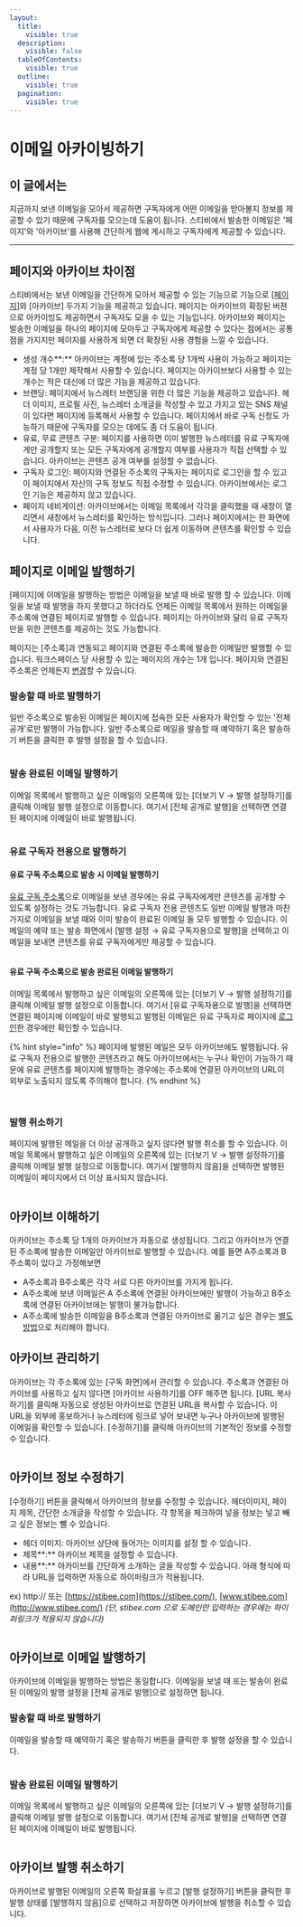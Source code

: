 ```yaml
---
layout:
  title:
    visible: true
  description:
    visible: false
  tableOfContents:
    visible: true
  outline:
    visible: true
  pagination:
    visible: true
---
```


# 이메일 아카이빙하기

## 이 글에서는

지금까지 보낸 이메일을 모아서 제공하면 구독자에게 어떤 이메일을 받아볼지 정보를 제공할 수 있기 때문에 구독자를 모으는데 도움이 됩니다. 스티비에서 발송한 이메일은 '페이지'와 '아카이브'를 사용해 간단하게 웹에 게시하고 구독자에게 제공할 수 있습니다.

***

## 페이지와 아카이브 차이점 <a href="#difference" id="difference"></a>

스티비에서는 보낸 이메일을 간단하게 모아서 제공할 수 있는 기능으로 기능으로 \[[페이지](broken-reference)]와 \[아카이브] 두가지 기능을 제공하고 있습니다. 페이지는 아카이브의 확장된 버젼으로 아카이빙도 제공하면서 구독자도 모을 수 있는 기능입니다. 아카이브와 페이지는 발송한 이메일을 하나의 페이지에 모아두고 구독자에게 제공할 수 있다는 점에서는 공통점을 가지지만 페이지를 사용하게 되면 더 확장된 사용 경험을 느낄 수 있습니다.

* 생성 개수**:** 아카이브는 계정에 있는 주소록 당 1개씩 사용이 가능하고 페이지는 계정 당 1개만 제작해서 사용할 수 있습니다. 페이지는 아카이브보다 사용할 수 있는 개수는 적은 대신에 더 많은 기능을 제공하고 있습니다.
* 브랜딩: 페이지에서 뉴스레터 브랜딩을 위한 더 많은 기능을 제공하고 있습니다. 헤더 이미지, 프로필 사진, 뉴스레터 소개글을 작성할 수 있고 가지고 있는 SNS 채널이 있다면 페이지에 등록해서 사용할 수 있습니다. 페이지에서 바로 구독 신청도 가능하기 때문에 구독자를 모으는 데에도 좀 더 도움이 됩니다.
* 유료, 무료 콘텐츠 구분: 페이지를 사용하면 이미 발행한 뉴스레터를 유료 구독자에게만 공개할지 또는 모든 구독자에게 공개할지 여부를 사용자가 직접 선택할 수 있습니다. 아카이브는 콘텐츠 공개 여부를 설정할 수 없습니다.
* 구독자 로그인: 페이지와 연결된 주소록의 구독자는 페이지로 로그인을 할 수 있고 이 페이지에서 자신의 구독 정보도 직접 수정할 수 있습니다. 아카이브에서는 로그인 기능은 제공하지 않고 있습니다.
* 페이지 네비게이션:  아카이브에서는 이메일 목록에서 각각을 클릭했을 때 새창이 열리면서 새창에서 뉴스레터를 확인하는 방식입니다. 그러나 페이지에서는 한 화면에서 사용자가 다음, 이전 뉴스레터로 보다 더 쉽게 이동하며 콘텐츠를 확인할 수 있습니다.



## 페이지로 이메일 발행하기 <a href="#page" id="page"></a>

\[페이지]에 이메일을 발행하는 방법은 이메일을 보낼 때 바로 발행 할 수 있습니다. 이메일을 보낼 때 발행을 하지 못했다고 하더라도 언제든 이메일 목록에서 원하는 이메일을 주소록에 연결된 페이지로 발행할 수 있습니다. 페이지는 아카이브와 달리 유료 구독자 만을 위한 콘텐츠를 제공하는 것도 가능합니다.&#x20;

페이지는 \[주소록]과 연동되고 페이지와 연결된 주소록에 발송한 이메일만 발행할 수 있습니다. 워크스페이스 당 사용할 수 있는 페이지의 개수는 1개 입니다. 페이지와 연결된 주소록은 언제든지 [변경](../../page/creating-and-managing/modify.md)할 수 있습니다.

### 발송할 때 바로 발행하기

일반 주소록으로 발송된 이메일은 페이지에 접속한 모든 사용자가 확인할 수 있는 '전체 공개'로만 발행이 가능합니다.  일반 주소록으로 메일을 발송할 때 예약하기 혹은 발송하기 버튼을 클릭한 후 발행 설정을 할 수 있습니다.

<figure><img src="../../.gitbook/assets/1 (1).gif" alt=""><figcaption></figcaption></figure>

### 발송 완료된 이메일 발행하기 <a href="#h_c78ace908d" id="h_c78ace908d"></a>

이메일 목록에서 발행하고 싶은 이메일의 오른쪽에 있는 \[더보기 V → 발행 설정하기]를 클릭해 이메일 발행 설정으로 이동합니다. 여기서 \[전체 공개로 발행]을 선택하면 연결된 페이지에 이메일이 바로 발행됩니다.

<figure><img src="../../.gitbook/assets/2 (2).gif" alt=""><figcaption></figcaption></figure>

### 유료 구독자 전용으로 발행하기

#### 유료 구독 주소록으로 발송 시 이메일 발행하기

[유료 구독 주소록](broken-reference)으로 이메일을 보낸 경우에는 유료 구독자에게만 콘텐츠를 공개할 수 있도록 설정하는 것도 가능합니다. 유료 구독자 전용 콘텐츠도 일반 이메일 발행과 마찬가지로 이메일을 보낼 때와 이미 발송이 완료된 이메일 둘 모두 발행할 수 있습니다. 이메일의 예약 또는 발송 화면에서 \[발행 설정 → 유료 구독자용으로 발행]을 선택하고 이메일을 보내면 콘텐츠를 유료 구독자에게만 제공할 수 있습니다.

<figure><img src="../../.gitbook/assets/3 (1) (1) (1).gif" alt=""><figcaption></figcaption></figure>

#### 유료 구독 주소록으로 발송 완료된 이메일 발행하기 <a href="#h_948760e52e" id="h_948760e52e"></a>

이메일 목록에서 발행하고 싶은 이메일의 오른쪽에 있는 \[더보기 V → 발행 설정하기]를 클릭해 이메일 발행 설정으로 이동합니다. 여기서 \[유료 구독자용으로 발행]을 선택하면 연결된 페이지에 이메일이 바로 발행되고 발행된 이메일은 유료 구독자로 페이지에 [로그인](../../page/subscriber-guide/login.md)한 경우에만 확인할 수 있습니다.

{% hint style="info" %}
페이지에 발행된 메일은 모두 아카이브에도 발행됩니다. 유료 구독자 전용으로 발행한 콘텐츠라고 해도 아카이브에서는 누구나 확인이 가능하기 때문에 유료 콘텐츠를 페이지에 발행하는 경우에는 주소록에 연결된 아카이브의 URL이 외부로 노출되지 않도록 주의해야 합니다.
{% endhint %}

<figure><img src="../../.gitbook/assets/4 (2).gif" alt=""><figcaption></figcaption></figure>

<figure><img src="../../.gitbook/assets/5 (2).gif" alt=""><figcaption></figcaption></figure>



### 발행 취소하기

페이지에 발행된 메일을 더 이상 공개하고 싶지 않다면 발행 취소를 할 수 있습니다. 이메일 목록에서 발행하고 싶은 이메일의 오른쪽에 있는 \[더보기 V → 발행 설정하기]를 클릭해 이메일 발행 설정으로 이동합니다. 여기서 \[발행하지 않음]을 선택하면 발행된 이메일이 페이지에서 더 이상 표시되지 않습니다.

<figure><img src="../../.gitbook/assets/6 (2).gif" alt=""><figcaption></figcaption></figure>

## 아카이브 이해하기 <a href="#archiving" id="archiving"></a>

아카이브는 주소록 당 1개의 아카이브가 자동으로 생성됩니다. 그리고 아카이브가 연결된 주소록에 발송한 이메일만 아카이브로 발행할 수 있습니다.  예를 들면 A주소록과 B주소록이 있다고 가정해보면&#x20;

* A주소록과 B주소록은 각각 서로 다른 아카이브를 가지게 됩니다.
* A주소록에 보낸 이메일은 A 주소록에 연결된 아카이브에만 발행이 가능하고 B주소록에 연결된 아카이브에는 발행이 불가능합니다.
* A주소록에 발송한 이메일을 B주소록과 연결된 아카이브로 옮기고 싶은 경우는 [별도 방법](../questions.md#id-1)으로 처리해야 합니다.

## 아카이브 관리하기 <a href="#h_6b64d075f9" id="h_6b64d075f9"></a>

아카이브는 각 주소록에 있는 \[구독 화면]에서 관리할 수 있습니다. 주소록과 연결된 아카이브를 사용하고 싶지 않다면 \[아카이브 사용하기]를 OFF 해주면 됩니다. \[URL 복사하기]를 클릭해 자동으로 생성된 아카이브로 연결된 URL을 복사할 수 있습니다. 이 URL을 외부에 홍보하거나 뉴스레터에 링크로 넣어 보내면 누구나 아카이브에 발행된 이메일을 확인할 수 있습니다. \[수정하기]를 클릭해 아카이브의 기본적인 정보를 수정할 수 있습니다.

<figure><img src="../../.gitbook/assets/아카이브 관리.png" alt=""><figcaption></figcaption></figure>

## 아카이브 정보 수정하기 <a href="#h_06a6e09957" id="h_06a6e09957"></a>

\[수정하기] 버튼을 클릭해서 아카이브의 정보를 수정할 수 있습니다. 헤더이미지, 페이지 제목, 간단한 소개글을 작성할 수 있습니다. 각 항목을 체크하여 넣을 정보는 넣고 빼고 싶은 정보는 뺄 수 있습니다.

* 헤더 이미지: 아카이브 상단에 들어가는 이미지를 설정 할 수 있습니다.
* 제목**:** 아카이브 제목을 설정할 수 있습니다.
* 내용**:** 아카이브를 간단하게 소개하는 글을 작성할 수 있습니다. 아래 형식에 따라 URL을 입력하면 자동으로 하이퍼링크가 적용됩니다.

ex) http:// 또는 [https://stibee.com](https://stibee.com/), [www.stibee.com](http://www.stibee.com/) _(단, stibee.com 으로 도메인만 입력하는 경우에는 하이퍼링크가 적용되지 않습니다)_

<figure><img src="../../.gitbook/assets/아카이브 수정.png" alt=""><figcaption></figcaption></figure>

## 아카이브로 이메일 발행하기 <a href="#h_2c0f5f2854" id="h_2c0f5f2854"></a>

아카이브에 이메일을 발행하는 방법은 동일합니다. 이메일을 보낼 때 또는 발송이 완료된 이메일의 발행 설정을 \[전체 공개로 발행]으로 설정하면 됩니다.&#x20;

### 발송할 때 바로 발행하기

이메일을 발송할 때 예약하기 혹은 발송하기 버튼을 클릭한 후 발행 설정을 할 수 있습니다.

<figure><img src="../../.gitbook/assets/7 (1) (1).gif" alt=""><figcaption></figcaption></figure>

### 발송 완료된 이메일 발행하기

이메일 목록에서 발행하고 싶은 이메일의 오른쪽에 있는 \[더보기 V → 발행 설정하기]를 클릭해 이메일 발행 설정으로 이동합니다. 여기서 \[전체 공개로 발행]을 선택하면 연결된 페이지에 이메일이 바로 발행됩니다.

<figure><img src="../../.gitbook/assets/8 (1).png" alt=""><figcaption></figcaption></figure>

## 아카이브 발행 취소하기 <a href="#h_354be0c08a" id="h_354be0c08a"></a>

아카이브로 발행된 이메일의 오른쪽 화살표를 누르고 \[발행 설정하기] 버튼을 클릭한 후 발행 상태를 \[발행하지 않음]으로 선택하고 저장하면 아카이브에 발행을 취소할 수 있습니다.

<figure><img src="../../.gitbook/assets/9 (1).png" alt=""><figcaption></figcaption></figure>
